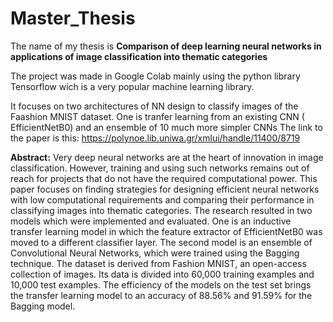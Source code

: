 # Master_Thesis
The name of my thesis is 
**Comparison of deep learning neural networks in applications of image classification into thematic categories**

The project was made in Google Colab mainly using the python library Tensorflow wich is a very popular machine learning library.

It focuses on two architectures of NN design to classify images of the Faashion MNIST dataset.
One is tranfer learning from an existing CNN ( EfficientNetB0) and an ensemble of 10 much more simpler CNNs
The link to the paper is this: https://polynoe.lib.uniwa.gr/xmlui/handle/11400/8719


**Abstract:**
Very deep neural networks are at the heart of innovation in image classification. 
However, training and using such networks remains out of reach for projects that do not have the required computational power. 
This paper focuses on finding strategies for designing efficient neural networks with low computational 
requirements and comparing their performance in classifying images into thematic categories. 
The research resulted in two models which were implemented and evaluated. 
One is an inductive transfer learning model in which the feature extractor of EfficientNetB0 was moved to a different classifier layer. 
The second model is an ensemble of Convolutional Neural Networks, which were trained using the Bagging technique. The dataset is derived from Fashion MNIST, 
an open-access collection of images. Its data is divided into 60,000 training examples and 10,000 test examples. 
The efficiency of the models on the test set brings the transfer learning model to an accuracy of 88.56% and 91.59% for the Bagging model.
